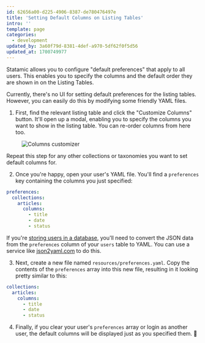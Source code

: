 ```yaml
---
id: 62656a00-d225-4906-8387-de780476497e
title: 'Setting Default Columns on Listing Tables'
intro: ''
template: page
categories:
  - development
updated_by: 3a60f79d-8381-4def-a970-5df62f0f5d56
updated_at: 1700749977
---
```

Statamic allows you to configure "default preferences" that apply to all users. This enables you to specify the columns and the default order they are shown in on the Listing Tables.

Currently, there's no UI for setting default preferences for the listing tables. However, you can easily do this by modifying some friendly YAML files.

1. First, find the relevant listing table and click the "Customize Columns" button. It'll open up a modal, enabling you to specify the columns you want to show in the listing table. You can re-order columns from here too.

<figure>
    <img src="/img/tips/customize-columns.png" alt="Columns customizer">
</figure>

Repeat this step for any other collections or taxonomies you want to set default columns for.

2. Once you're happy, open your user's YAML file. You'll find a `preferences` key containing the columns you just specified:

```yaml
preferences:
  collections:
    articles:
      columns:
        - title
        - date
        - status
```

If you're [storing users in a database](/tips/storing-users-in-a-database), you'll need to convert the JSON data from the `preferences` column of your `users` table to YAML. You can use a service like [json2yaml.com](https://json2yaml.com/) to do this.

3. Next, create a new file named `resources/preferences.yaml`. Copy the contents of the `preferences` array into this new file, resulting in it looking pretty similar to this:

```yaml
collections:
  articles:
    columns:
      - title
      - date
      - status
```

4. Finally, if you clear your user's `preferences` array or login as another user, the default columns will be displayed just as you specified them. 🎉
